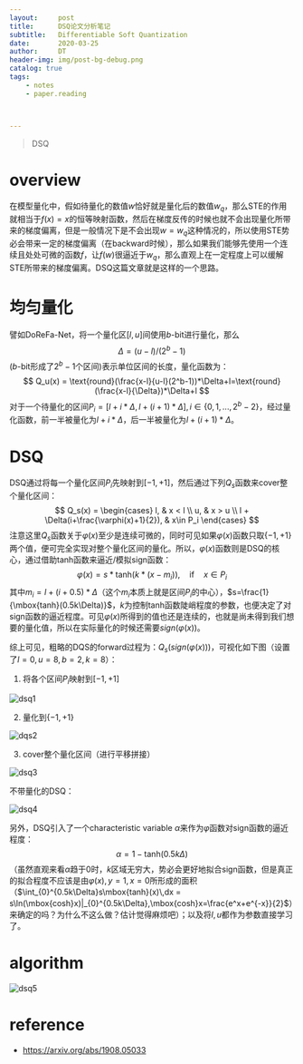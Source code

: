 ```yaml
---
layout:     post
title:      DSQ论文分析笔记
subtitle:   Differentiable Soft Quantization
date:       2020-03-25
author:     DT
header-img: img/post-bg-debug.png
catalog: true
tags:
    - notes
    - paper.reading



---
```


> DSQ

# overview

在模型量化中，假如待量化的数值$w$恰好就是量化后的数值$w_q$，那么STE的作用就相当于$f(x)=x$的恒等映射函数，然后在梯度反传的时候也就不会出现量化所带来的梯度偏离，但是一般情况下是不会出现$w=w_q$这种情况的，所以使用STE势必会带来一定的梯度偏离（在backward时候），那么如果我们能够先使用一个连续且处处可微的函数$f$，让$f(w)$很逼近于$w_q$，那么直观上在一定程度上可以缓解STE所带来的梯度偏离。DSQ这篇文章就是这样的一个思路。

# 均匀量化

譬如DoReFa-Net，将一个量化区$[l,u]$间使用$b$-bit进行量化，那么
$$
\Delta = (u-l) / (2^b-1)
$$
($b$-bit形成了$2^b-1$个区间)表示单位区间的长度，量化函数为：
$$
Q_u(x) = \text{round}(\frac{x-l}{u-l}(2^b-1))*\Delta+l=\text{round}(\frac{x-l}{\Delta})*\Delta+l
$$
对于一个待量化的区间$P_i = [l+i*\Delta,l+(i+1)*\Delta],i\in\{0,1,...,2^b-2\}$，经过量化函数，前一半被量化为$l+i*\Delta$，后一半被量化为$l+(i+1)*\Delta$。

# DSQ

DSQ通过将每一个量化区间$P_i$先映射到$[-1,+1]$，然后通过下列$Q_s$函数来cover整个量化区间：
$$
Q_s(x) = 
\begin{cases}
l, & x < l \\
u, & x > u \\
l + \Delta(i+\frac{\varphi(x)+1}{2}), & x\in P_i
\end{cases}
$$
注意这里$Q_s$函数关于$\varphi(x)$至少是连续可微的，同时可见如果$\varphi(x)$函数只取$\{-1,+1\}$两个值，便可完全实现对整个量化区间的量化。所以，$\varphi(x)$函数则是DSQ的核心，通过借助tanh函数来逼近/模拟sign函数：
$$
\varphi(x) = s*\mbox{tanh}(k*(x-m_i)), \quad \mbox{if} \quad x\in P_i
$$
其中$m_i = l+(i+0.5)*\Delta$（这个$m_i$本质上就是区间$P_i$的中心），$s=\frac{1}{\mbox{tanh}(0.5k\Delta)}$，$k$为控制tanh函数陡峭程度的参数，也便决定了对sign函数的逼近程度。可见$\varphi(x)$所得到的值也还是连续的，也就是尚未得到我们想要的量化值，所以在实际量化的时候还需要$sign(\varphi(x))$。

综上可见，粗略的DQS的forward过程为：$Q_s(sign(\varphi(x)))$，可视化如下图（设置了$l=0,u=8,b=2,k=8$）：

1. 将各个区间$P_i$映射到$[-1,+1]$

![dsq1](img/post-imgs/dsq1.png)

2. 量化到$\{-1,+1\}$

![dqs2](img/post-imgs/dsq2.png)

3. cover整个量化区间（进行平移拼接）

![dsq3](img/post-imgs/dsq3.png)

不带量化的DSQ：

![dsq4](img/post-imgs/dsq4.png)

另外，DSQ引入了一个characteristic variable $\alpha$来作为$\varphi$函数对$\mbox{sign}$函数的逼近程度：
$$
\alpha = 1 - \mbox{tanh}(0.5k\Delta)
$$
（虽然直观来看$\alpha$趋于0时，$k$区域无穷大，势必会更好地拟合$\mbox{sign}$函数，但是真正的拟合程度不应该是由$\varphi(x),y=1,x=0$所形成的面积（$\int_{0}^{0.5k\Delta}s\mbox{tanh}(x)\,dx = s\ln(\mbox{cosh}x)|_{0}^{0.5k\Delta},\mbox{cosh}x=\frac{e^x+e^{-x}}{2}$）来确定的吗？为什么不这么做？估计觉得麻烦吧）；以及将$l,u$都作为参数直接学习了。

# algorithm

![dsq5](img/post-imgs/dsq5.png)

# reference

* https://arxiv.org/abs/1908.05033